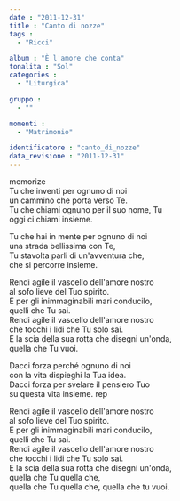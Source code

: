 ```yaml
---
date : "2011-12-31"
title : "Canto di nozze"
tags : 
  - "Ricci"

album : "È l'amore che conta"
tonalita : "Sol"
categories : 
  - "Liturgica"

gruppo : 
  - ""

momenti : 
  - "Matrimonio"

identificatore : "canto_di_nozze"
data_revisione : "2011-12-31"
---
```

  
  
  
  
  
  
  
  
  
memorize  
Tu che inventi per ognuno di noi  
un cammino che porta verso Te.  
Tu che chiami ognuno per il suo nome, Tu  
oggi ci chiami insieme.  
  
  
Tu che hai in mente per ognuno di noi  
una strada bellissima con Te,  
Tu stavolta parli di un'avventura che,  
che si percorre insieme.  
  
  
Rendi agile il vascello dell'amore nostro   
al sofo lieve del Tuo spirito.  
E per gli inimmaginabili mari conducilo,   
quelli che Tu sai.  
Rendi agile il vascello dell'amore nostro   
che tocchi i lidi che Tu solo sai.  
E la scia della sua rotta che disegni un'onda,   
quella che Tu vuoi.  
  
  
Dacci forza perché ognuno di noi  
con la vita dispieghi la Tua idea.  
Dacci forza per svelare il pensiero Tuo  
su questa vita insieme. rep  
  
  
Rendi agile il vascello dell'amore nostro   
al sofo lieve del Tuo spirito.  
E per gli inimmaginabili mari conducilo,   
quelli che Tu sai.  
Rendi agile il vascello dell'amore nostro   
che tocchi i lidi che Tu solo sai.  
E la scia della sua rotta che disegni un'onda,   
quella che Tu quella che,   
quella che Tu quella che,  quella che tu vuoi.  
  
  
  
